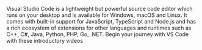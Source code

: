 Visual Studio Code is a lightweight but powerful source code editor which runs on your desktop and is 
available for Windows, macOS and Linux. It comes with built-in support for JavaScript, TypeScript and Node.js
 and has a rich ecosystem of extensions for other languages and runtimes  such as C++, C#, Java, Python, PHP,
  Go, .NET. Begin your journey with VS Code with these introductory videos